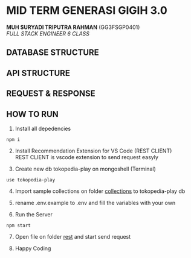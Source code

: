 # MID TERM GENERASI GIGIH 3.0

**MUH SURYADI TRIPUTRA RAHMAN** (GG3FSGP0401) <br>
*FULL STACK ENGINEER 6 CLASS*

## DATABASE STRUCTURE

## API STRUCTURE

## REQUEST & RESPONSE

## HOW TO RUN

1. Install all depedencies
```
npm i
```
2. Install Recommendation Extension for VS Code (REST CLIENT) <br> 
   REST CLIENT is vscode extension to send request easyly

3. Create new db tokopedia-play on mongoshell (Terminal)
```
use tokopedia-play
```   

4. Import sample collections on folder [collections](./collections/) to tokopedia-play db
   
5. rename .env.example  to .env and fill the variables with your own

6. Run the Server
```
npm start
```

7. Open file on folder [rest](./rest/) and start send request

2. Happy Coding
